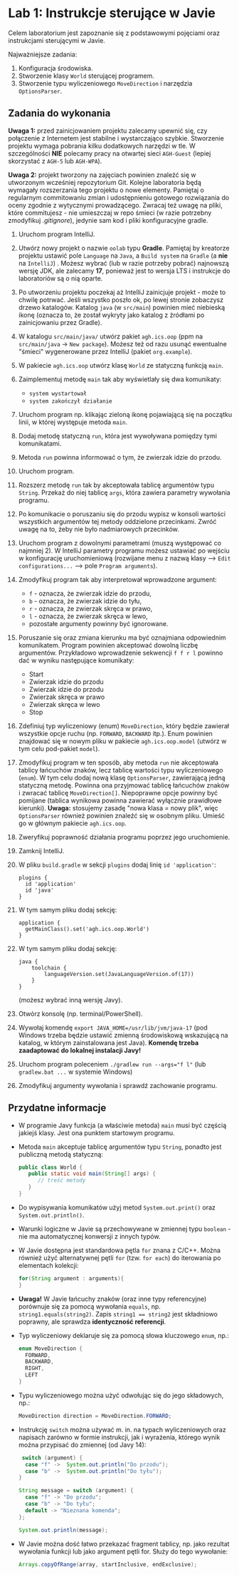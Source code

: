 # Lab 1: Instrukcje sterujące w Javie

Celem laboratorium jest zapoznanie się z podstawowymi pojęciami oraz instrukcjami sterującymi w Javie.

Najważniejsze zadania:

1. Konfiguracja środowiska.
2. Stworzenie klasy `World` sterującej programem.
3. Stworzenie typu wyliczeniowego `MoveDirection` i narzędzia `OptionsParser`.


## Zadania do wykonania

**Uwaga 1:** przed zainicjowaniem projektu zalecamy upewnić się, czy połączenie z Internetem jest stabilne i wystarczająco szybkie. Stworzenie projektu wymaga pobrania kilku dodatkowych narzędzi w tle. W szczególności **NIE** polecamy pracy na otwartej sieci `AGH-Guest` (lepiej skorzystać z `AGH-5` lub `AGH-WPA`).

**Uwaga 2:** projekt tworzony na zajęciach powinien znaleźć się w utworzonym wcześniej repozytorium Git. Kolejne laboratoria będą wymagały rozszerzania tego projektu o nowe elementy. Pamiętaj o regularnym commitowaniu zmian i udostępnieniu gotowego rozwiązania do oceny zgodnie z wytycznymi prowadzącego. Zwracaj też uwagę na pliki, które commitujesz - nie umieszczaj w repo śmieci (w razie potrzebny zmodyfikuj *.gitignore*), jedynie sam kod i pliki konfiguracyjne gradle.

1. Uruchom program IntelliJ.

2. Utwórz nowy projekt o nazwie `oolab` typu **Gradle**. Pamiętaj by kreatorze projektu ustawić pole `Language` na `Java`, a `Build system` na `Gradle`  (a **nie**  na `IntelliJ`) . Możesz wybrać (lub w razie potrzeby pobrać) najnowszą wersję JDK, ale zalecamy **17**, ponieważ jest to wersja LTS i  instrukcje do laboratoriów są o nią oparte. 

3. Po utworzeniu projektu poczekaj aż IntelliJ zainicjuje projekt - może to chwilę potrwać. Jeśli wszystko poszło ok, po lewej stronie zobaczysz drzewo katalogów. Katalog `java` (w `src/main`) powinien mieć niebieską ikonę (oznacza to, że został wykryty jako katalog z źródłami po zainicjowaniu przez Gradle).

4. W katalogu `src/main/java/` utwórz pakiet `agh.ics.oop` (ppm na `src/main/java` -> `New package`). Możesz też od razu usunąć ewentualne "śmieci" wygenerowane przez IntelliJ (pakiet `org.example`).

5. W pakiecie `agh.ics.oop` utwórz klasę `World` ze statyczną funkcją `main`.

6. Zaimplementuj metodę `main` tak aby wyświetlały się dwa komunikaty:
   - `system wystartował`
   - `system zakończył działanie`

7. Uruchom program np. klikając zieloną ikonę pojawiającą się na początku linii, w której występuje metoda `main`.

8. Dodaj metodę statyczną `run`, która jest wywoływana pomiędzy tymi komunikatami.

9. Metoda `run` powinna informować o tym, że zwierzak idzie do przodu.

10. Uruchom program.

11. Rozszerz metodę `run` tak by akceptowała tablicę argumentów typu `String`. Przekaż do niej tablicę `args`, która zawiera parametry wywołania programu.

12. Po komunikacie o poruszaniu się do przodu wypisz w konsoli wartości wszystkich argumentów tej metody oddzielone przecinkami. Zwróć uwagę na to, żeby nie było nadmiarowych przecinków.

13. Uruchom program z dowolnymi parametrami (muszą występować co najmniej 2). W IntelliJ parametry programu możesz ustawiać po wejściu w konfigurację uruchomieniową (rozwijane menu z nazwą klasy --> `Edit configurations...` --> pole `Program arguments`).

14. Zmodyfikuj program tak aby interpretował wprowadzone argument:

    - `f` - oznacza, że zwierzak idzie do przodu,
    - `b` - oznacza, że zwierzak idzie do tyłu,
    - `r` - oznacza, że zwierzak skręca w prawo,
    - `l` - oznacza, że zwierzak skręca w lewo,
    - pozostałe argumenty powinny być ignorowane.

15. Poruszanie się oraz zmiana kierunku ma być oznajmiana odpowiednim komunikatem. Program powinien akceptować dowolną liczbę
    argumentów. Przykładowo wprowadzenie sekwencji `f f r l` powinno dać w wyniku następujące komunikaty:
    - Start
    - Zwierzak idzie do przodu
    - Zwierzak idzie do przodu
    - Zwierzak skręca w prawo
    - Zwierzak skręca w lewo
    - Stop

16. Zdefiniuj typ wyliczeniowy (enum) `MoveDirection`, który będzie zawierał wszystkie opcje ruchu (np. `FORWARD`, `BACKWARD` itp.). Enum powinien znajdować się w nowym pliku w pakiecie `agh.ics.oop.model` (utwórz w tym celu pod-pakiet `model`).
    
17. Zmodyfikuj program w ten sposób, aby metoda `run` nie akceptowała tablicy łańcuchów znaków, lecz tablicę
    wartości typu wyliczeniowego (`enum`).  W tym celu dodaj nową klasę `OptionsParser`,  zawierającą jedną statyczną metodę. Powinna ona przyjmować tablicę łańcuchów znaków i zwracać tablicę `MoveDirection[]`. Niepoprawne opcje powinny być pomijane (tablica wynikowa powinna zawierać wyłącznie prawidłowe kierunki).
    **Uwaga:** stosujemy zasadę "nowa klasa = nowy plik", więc `OptionsParser` również powinien znaleźć się w osobnym pliku. Umieść go w głównym pakiecie `agh.ics.oop`.
    
18. Zweryfikuj poprawność działania programu poprzez jego uruchomienie.

19. Zamknij IntelliJ.

20. W pliku `build.gradle` w sekcji `plugins` dodaj linię `id 'application'`: 
    ```
    plugins {
      id 'application'
      id 'java'
    }
    ```

21. W tym samym pliku dodaj sekcję:
    ```
    application {
      getMainClass().set('agh.ics.oop.World')
    }
    ```

22. W tym samym pliku dodaj sekcję:
    ```
    java {
        toolchain {
            languageVersion.set(JavaLanguageVersion.of(17))
        }
    }
    ```
    (możesz wybrać inną wersję Javy).

23. Otwórz konsolę (np. terminal/PowerShell).

24. Wywołaj komendę `export JAVA_HOME=/usr/lib/jvm/java-17` (pod Windows trzeba będzie ustawić zmienną środowiskową wskazującą na katalog, w którym zainstalowana jest Java). **Komendę trzeba zaadaptować do lokalnej instalacji Javy!**

25. Uruchom program poleceniem `./gradlew run --args="f l"` (lub `gradlew.bat ...` w systemie Windows)

26. Zmodyfikuj argumenty wywołania i sprawdź zachowanie programu.
    

## Przydatne informacje

* W programie Javy funkcja (a właściwie metoda) `main` musi być częścią jakiejś klasy. Jest ona punktem startowym programu.

* Metoda `main` akceptuje tablicę argumentów typu `String`, ponadto jest publiczną metodą statyczną:

  ```java
  public class World {
     public static void main(String[] args) {
        // treść metody
     }
  }
  ```

* Do wypisywania komunikatów użyj metod `System.out.print()` oraz `System.out.println()`.

* Warunki logiczne w Javie są przechowywane w zmiennej typu `boolean` - nie ma automatycznej konwersji z innych typów.

* W Javie dostępna jest standardowa pętla `for` znana z C/C++. Można również użyć alternatywnej pętli `for` (tzw. `for each`) 
  do iterowania po elementach kolekcji:

    ```java
  for(String argument : arguments){
  }
    ```

* **Uwaga!** W Javie łańcuchy znaków (oraz inne typy referencyjne) porównuje się za pomocą wywołania `equals`, np.
  `string1.equals(string2)`. Zapis `string1 == string2` jest składniowo poprawny, ale sprawdza **identyczność referencji**.

* Typ wyliczeniowy deklaruje się za pomocą słowa kluczowego `enum`, np.:

  ```java
  enum MoveDirection {
    FORWARD,
    BACKWARD,
    RIGHT,
    LEFT
  }
  ```

* Typu wyliczeniowego można użyć odwołując się do jego składowych, np.:

  ```java
  MoveDirection direction = MoveDirection.FORWARD;
  ```

* Instrukcję `switch` można używać m. in. na typach wyliczeniowych oraz napisach zarówno w formie instrukcji, jak i wyrażenia, którego wynik można przypisać do zmiennej (od Javy 14):

  ```java
   switch (argument) {
    case "f" ->  System.out.println("Do przodu");
    case "b" ->  System.out.println("Do tyłu");
  }
  
  String message = switch (argument) {
    case "f" -> "Do przodu";
    case "b" -> "Do tyłu";
    default -> "Nieznana komenda";
  };
  
  System.out.println(message);
  ```

* W Javie można dość łatwo przekazać fragment tablicy, np. jako rezultat wywołania funkcji lub jako argument pętli for. Służy do tego wywołanie: 

  ```java
  Arrays.copyOfRange(array, startInclusive, endExclusive);
  ```


## 

